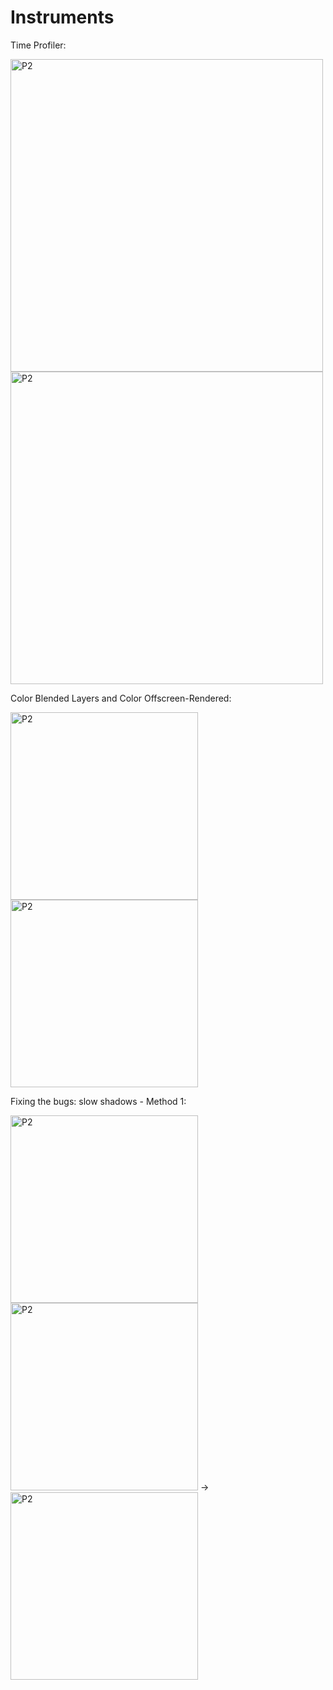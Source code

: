 # Instruments

Time Profiler:

<img width="500" alt="P2" src="https://sun9-46.userapi.com/impg/2OIz1ETK5h5EzxaLwBFA-De2mALKHba8hxS7cA/N9CQLZTe7s8.jpg?size=2560x1600&quality=95&sign=2cf5c4c0d24befd0b0d6ab65b13cceae&type=album"> <img width="500" alt="P2" src="https://sun9-50.userapi.com/impg/rjQHeHL9AkE727054Yj0JcAcQOJ5zed_HNiWiw/Jcsh6xLqjnY.jpg?size=2560x1600&quality=95&sign=6cbb36ef64ad30fc0151e83bbcc54cd1&type=album"> 

Color Blended Layers and Color Offscreen-Rendered:

<img width="300" alt="P2" src="https://sun9-78.userapi.com/impg/CxLu9Z8BZxIlW7i68Vc2NfoIYhRs6PEKsJtoqQ/T1NWx1MLLBo.jpg?size=996x2160&quality=95&sign=02c2e69650abfb64f3776e29a79f325a&type=album"> <img width="300" alt="P2" src="https://sun9-73.userapi.com/impg/DuzcQS7wu5LiDSGTv4fh3f4uYEMXDTNcW0oVAQ/FjOp114na90.jpg?size=996x2160&quality=95&sign=c0fb2114c218f4eb005901c845ae41ca&type=album">

Fixing the bugs: slow shadows - Method 1:

<img width="300" alt="P2" src="https://sun9-58.userapi.com/impg/sF_BXyn-jfU4SurWUXalm3Julpa-eZF1yD3zDw/5FccmEnL1Ug.jpg?size=996x2160&quality=95&sign=7a3ea722cdea2defb007ba2381bf438a&type=album"> <img width="300" alt="P2" src="https://sun9-62.userapi.com/impg/hwn5AF1-w8Qxlu2BZqcAb0VWsccilDmEsw2dTQ/Y6zBQlzAzK4.jpg?size=996x2160&quality=95&sign=82e481a4ed8caef5301e5b9cdd8deeea&type=album"> -> <img width="300" alt="P2" src="https://sun9-35.userapi.com/impg/3kYWhdoGoCRfwsuhCu7ch_--7PP6X1pdZVpgXQ/kTsqa3tR1NA.jpg?size=996x2160&quality=95&sign=1c9c54f0d2b37d5b4954e286045fb2bb&type=album">
